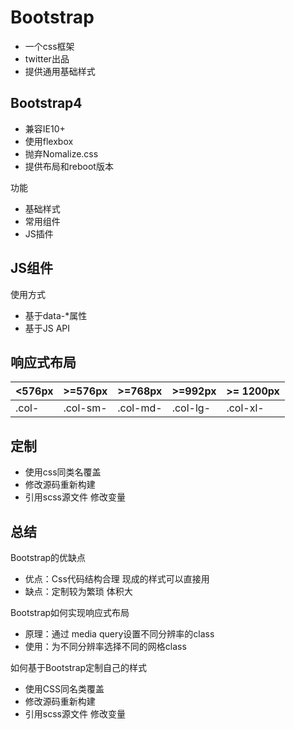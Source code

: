 # Bootstrap

- 一个css框架
- twitter出品
- 提供通用基础样式


## Bootstrap4

- 兼容IE10+
- 使用flexbox
- 抛弃Nomalize.css
- 提供布局和reboot版本

功能
- 基础样式
- 常用组件
- JS插件

## JS组件

使用方式
- 基于data-*属性
- 基于JS API


## 响应式布局


|   <576px  |   >=576px     |   >=768px     |   >=992px |   >=  1200px  |
|   ---     |   ---         |   ---         |   ---     |   ---         |
|   .col-   |   .col-sm-    |   .col-md-    |   .col-lg-  |   .col-xl- |

## 定制

- 使用css同类名覆盖
- 修改源码重新构建
- 引用scss源文件  修改变量


## 总结


Bootstrap的优缺点
- 优点：Css代码结构合理  现成的样式可以直接用
- 缺点：定制较为繁琐 体积大


Bootstrap如何实现响应式布局
- 原理：通过 media query设置不同分辨率的class
- 使用：为不同分辨率选择不同的网格class


如何基于Bootstrap定制自己的样式
- 使用CSS同名类覆盖
- 修改源码重新构建
- 引用scss源文件 修改变量
